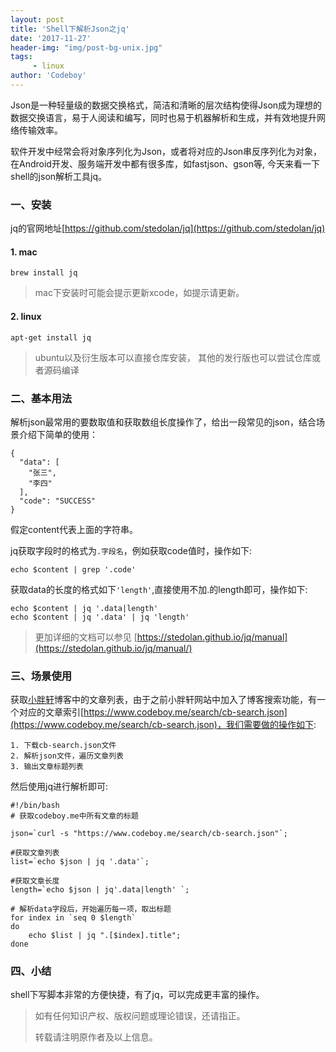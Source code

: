 ```yaml
---
layout: post
title: 'Shell下解析Json之jq'
date: '2017-11-27'
header-img: "img/post-bg-unix.jpg"
tags:
     - linux
author: 'Codeboy'
---
```



Json是一种轻量级的数据交换格式，简洁和清晰的层次结构使得Json成为理想的数据交换语言，易于人阅读和编写，同时也易于机器解析和生成，并有效地提升网络传输效率。

软件开发中经常会将对象序列化为Json，或者将对应的Json串反序列化为对象，在Android开发、服务端开发中都有很多库，如fastjson、gson等, 今天来看一下shell的json解析工具jq。

### 一、安装
jq的官网地址[https://github.com/stedolan/jq](https://github.com/stedolan/jq)

#### 1. mac
	brew install jq

> mac下安装时可能会提示更新xcode，如提示请更新。

#### 2. linux
	apt-get install jq
	
> ubuntu以及衍生版本可以直接仓库安装， 其他的发行版也可以尝试仓库或者源码编译

### 二、基本用法
解析json最常用的要数取值和获取数组长度操作了，给出一段常见的json，结合场景介绍下简单的使用：
```
{
  "data": [
    "张三",
    "李四"
  ],
  "code": "SUCCESS"
}
```

假定content代表上面的字符串。

jq获取字段时的格式为`.字段名`，例如获取code值时，操作如下:

```
echo $content | grep '.code'
```

获取data的长度的格式如下`'length'`,直接使用不加.的length即可，操作如下:

```
echo $content | jq '.data|length'
echo $content | jq '.data' | jq 'length'
```


> 更加详细的文档可以参见 [https://stedolan.github.io/jq/manual](https://stedolan.github.io/jq/manual/)


### 三、场景使用
获取[小胖轩](https://www.codeboy.me)博客中的文章列表，由于之前小胖轩网站中加入了博客搜索功能，有一个对应的文章索引[https://www.codeboy.me/search/cb-search.json](https://www.codeboy.me/search/cb-search.json)，我们需要做的操作如下:

	1. 下载cb-search.json文件
	2. 解析json文件，遍历文章列表
	3. 输出文章标题列表

然后使用jq进行解析即可:

```
#!/bin/bash
# 获取codeboy.me中所有文章的标题

json=`curl -s "https://www.codeboy.me/search/cb-search.json"`;

#获取文章列表
list=`echo $json | jq '.data'`;

#获取文章长度
length=`echo $json | jq'.data|length' `;

# 解析data字段后，开始遍历每一项，取出标题
for index in `seq 0 $length`
do
	echo $list | jq ".[$index].title";
done

```

### 四、小结
shell下写脚本非常的方便快捷，有了jq，可以完成更丰富的操作。

> 如有任何知识产权、版权问题或理论错误，还请指正。
>
> 转载请注明原作者及以上信息。
